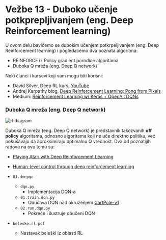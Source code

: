 # Vežbe 13 - Duboko učenje potkprepljivanjem (eng. Deep Reinforcement learning)

U ovom delu bavićemo se dubokim učenjem potkrpeljivanjem (eng. Deep Reinforcement learning) i pogledaćemo dva poznata algoritma:

- REINFORCE iz Policy gradient porodice algoritama
- Duboka Q mreža (eng. Deep Q network)

Neki članci i kursevi koji vam mogu biti korisni:
- David Silver, Deep RL kurs, [YouTube](https://www.youtube.com/playlist?list=PLqYmG7hTraZDM-OYHWgPebj2MfCFzFObQ)
- Andrej Karpathy blog, [Deep Reinforcement Learning: Pong from Pixels](http://karpathy.github.io/2016/05/31/rl/)
- Medium: [Reinforcement Learning w/ Keras + OpenAI: DQNs](https://towardsdatascience.com/reinforcement-learning-w-keras-openai-dqns-1eed3a5338c)

### Duboka Q mreža (eng. Deep Q network)

<img src="https://media.springernature.com/full/springer-static/image/art%3A10.1038%2Fnature14236/MediaObjects/41586_2015_Article_BFnature14236_Fig1_HTML.jpg" alt="rl diagram">

Duboka Q mreža (eng. Deep Q network) je predstavnik takozvanih
**off policy** algoritama,
odnosno algoritama koji ne uče direktno politiku, već pokušavaju
da aproksimiraju optimalnu Q vrednost. Dva od poznatijih
radova na ovu temu su:
- [Playing Atari with Deep Reinforcement Learning](https://arxiv.org/abs/1312.5602)
- [Human-level control through deep reinforcement learning](https://web.stanford.edu/class/psych209/Readings/MnihEtAlHassibis15NatureControlDeepRL.pdf) 


- `01.deepqn`
    - `dqn.py`
        - Implementacija DQN-a
    - `01.train.dqn.py`
        - Obučava DQN nad okruženjem [CartPole-v1](https://gym.openai.com/envs/CartPole-v1/)
    - `02.run.dqn.py`
        - Pokreće i ilustruje obučeni DQN
- `beleske.rl.pdf`
    - Nastavak beleški iz oblasti RL